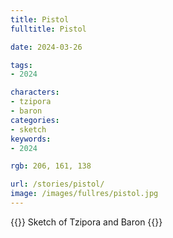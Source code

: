 ```yaml
---
title: Pistol
fulltitle: Pistol

date: 2024-03-26

tags:
- 2024

characters:
- tzipora
- baron
categories:
- sketch
keywords:
- 2024

rgb: 206, 161, 138

url: /stories/pistol/
image: /images/fullres/pistol.jpg
---
```

{{<note caption>}}
Sketch of Tzipora and Baron
{{</note>}}